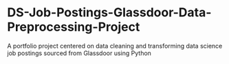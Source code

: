# DS-Job-Postings-Glassdoor-Data-Preprocessing-Project
A portfolio project centered on data cleaning and transforming data science job postings sourced from Glassdoor using Python
